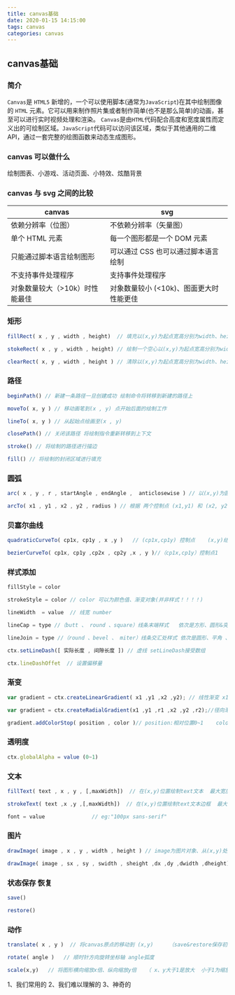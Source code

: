 ```yaml
---
title: canvas基础
date: 2020-01-15 14:15:00
tags: canvas
categories: canvas
---
```


## canvas基础

### 简介
`Canvas`是 `HTML5` 新增的，一个可以使用脚本(通常为`JavaScript`)在其中绘制图像的 `HTML` 元素。它可以用来制作照片集或者制作简单(也不是那么简单)的动画，甚至可以进行实时视频处理和渲染。
`Canvas`是由`HTML`代码配合高度和宽度属性而定义出的可绘制区域。`JavaScript`代码可以访问该区域，类似于其他通用的二维API，通过一套完整的绘图函数来动态生成图形。

### canvas 可以做什么
绘制图表、小游戏、活动页面、小特效、炫酷背景

### canvas 与 svg 之间的比较
canvas|svg
-|-
依赖分辨率（位图）|不依赖分辨率（矢量图）
单个 HTML 元素|每一个图形都是一个 DOM 元素
只能通过脚本语言绘制图形|可以通过 CSS 也可以通过脚本语言绘制
不支持事件处理程序|支持事件处理程序
对象数量较大（>10k）时性能最佳|对象数量较小 (<10k)、图面更大时性能更佳

### 矩形
```javascript 
fillRect( x , y , width , height)  // 填充以(x,y)为起点宽高分别为width、height的矩形 默认为黑色

stokeRect( x , y , width , height) // 绘制一个空心以(x,y)为起点宽高分别为width、height的矩形

clearRect( x, y , width , height ) // 清除以(x,y)为起点宽高分别为width、height的矩形 为透明
```

### 路径
```javascript
beginPath() // 新建一条路径一旦创建成功 绘制命令将转移到新建的路径上

moveTo( x, y ) // 移动画笔到(x , y) 点开始后面的绘制工作

lineTo( x, y ) // 从起始点绘画至(x , y)

closePath() // 关闭该路径 将绘制指令重新转移到上下文

stroke() // 将绘制的路径进行描边

fill() // 将绘制的封闭区域进行填充
```

### 圆弧
```javascript
arc( x , y , r , startAngle , endAngle ,  anticlosewise ) // 以(x,y)为圆心 r为半径的圆  绘制startAngle弧度 到endAngle弧度的圆弧 anticlosewise默认为false 即顺时针方向 true为逆时针方向

arcTo( x1 , y1 , x2 , y2 , radius ) // 根据 两个控制点 (x1,y1) 和 (x2, y2)以及半径绘制弧线 同时连接两个控制点
```

### 贝塞尔曲线
```javascript
quadraticCurveTo( cp1x, cp1y , x ,y )   // (cp1x,cp1y) 控制点    (x,y)结束点   二次曲线

bezierCurveTo( cp1x, cp1y ,cp2x , cp2y ,x , y )//（cp1x,cp1y）控制点1   (cp2x,cp2y) 控制点2  (x,y)结束点   三次曲线
```

### 样式添加
```javascript
fillStyle = color

strokeStyle = color // color 可以为颜色值、渐变对象(并非样式！！！！)

lineWidth  = value  // 线宽 number

lineCap = type //（butt 、 round 、square）线条末端样式   依次是方形、圆形&突出、方形&突出

lineJoin = type //（round 、bevel 、 miter）线条交汇处样式 依次是圆形、平角 、 三角形

ctx.setLineDash([ 实际长度 , 间隙长度 ]) // 虚线 setLineDash接受数组

ctx.lineDashOffet  // 设置偏移量

```
### 渐变
```javascript
var gradient = ctx.createLinearGradient( x1 ,y1 ,x2 ,y2); // 线性渐变 x1 y1 渐变开始点   x2 y2 渐变结束点

var gradient = ctx.createRadialGradient(x1 ,y1 ,r1 ,x2 ,y2 ,r2);//径向渐变

gradient.addColorStop( position , color )// position:相对位置0~1    color:该位置下的颜色
```

### 透明度
```javascript
ctx.globalAlpha = value (0~1)
```

### 文本
```javascript
fillText( text , x , y , [,maxWidth])  // 在(x,y)位置绘制text文本  最大宽度为maxWidth(可选)

strokeText( text ,x ,y ,[,maxWidth])  // 在(x,y)位置绘制text文本边框  最大宽度为maxWidth(可选)

font = value               // eg:"100px sans-serif"
```

### 图片
```javascript
drawImage( image , x , y , width , height ) // image为图片对象、从(x,y)处放置宽高分别为width height的图片

drawImage( image , sx , sy , swidth , sheight ,dx ,dy ,dwidth ,dheight) // 切片前四个是定义图像源的切片位置和大小   后四个是定期切片的目标显示位置大小
```

### 状态保存 恢复
```javascript
save()

restore()
```

### 动作
```javascript
translate( x , y )  // 将canvas原点的移动到 (x,y)     （save&restore保存初始状态！！！）

rotate( angle )   // 顺时针方向旋转坐标轴 angle弧度

scale(x,y)   // 将图形横向缩放x倍、纵向缩放y倍   （ x、y大于1是放大  小于1为缩放！！！）
```



1、我们常用的
2、我们难以理解的
3、神奇的